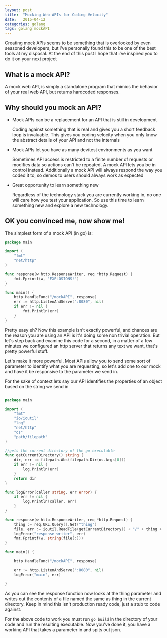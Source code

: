 ```yaml
---
layout: post
title:  "Mocking Web APIs for Coding Velocity"
date:   2015-04-12
categories: golang
tags: golang mockAPI
---
```


Creating mock APIs seems to be something that is overlooked by even seasoned developers, but i've personally found this to be
one of the best tools at my disposal.  At the end of this post I hope that i've inspired you to do it on your next project

## What is a mock API?

A mock web API, is simply a standalone program that mimics the behavior of your real web API, but returns hardcoded responses.

## Why should you mock an API?

* Mock APIs can be a replacement for an API that is still in development

    Coding against something that is real and gives you a short feedback loop is invaluable. This gives you coding velocity
    when you only know the abstract details of your API and not the internals
* Mock APIs let you have as many dev/test environments as you want

    Sometimes API access is restricted to a finite number of requests or modifies data so actions can't be repeated. A
    mock API lets you be in control instead.  Additionally a mock API will always respond the way you coded it to, so demos
    to users should always work as expected
* Great opportunity to learn something new

    Regardless of the technology stack you are currently working in, no one will care how you test your application. So
    use this time to learn something new and explore a new technology.

## OK you convinced me, now show me!

The simplest form of a mock API (in go) is:


```go
package main

import (
	"fmt"
	"net/http"
)

func response(w http.ResponseWriter, req *http.Request) {
	fmt.Fprintf(w, "EXPLOSIONS!")
}

func main() {
	http.HandleFunc("/mockAPI", response)
	err := http.ListenAndServe(":8080", nil)
	if err != nil {
		fmt.Println(err)
	}
}
```
 Pretty easy eh?  Now this example isn't exactly powerful, and chances are the reason you are using an API is it's doing
 some non trivial operation.  But let's step back and examine this code for a second, in a matter of a few minutes we configured
 an http server that returns any text we want, that's pretty powerful stuff.  

 Let's make it more powerful.  Most APIs allow you to send some sort of parameter to identify what you are requesting, so
 let's add one to our mock and have it be responsive to the parameter we send in.  

 For the sake of context lets say our API identifies the properties of an object based on the string we send in

```go

package main

import (
	"fmt"
	"io/ioutil"
	"log"
	"net/http"
	"os"
	"path/filepath"
)

//gets the current directory of the go executable
func getCurrentDirectory() string {
	dir, err := filepath.Abs(filepath.Dir(os.Args[0]))
	if err != nil {
		log.Println(err)
	}
	return dir
}

func logError(caller string, err error) {
	if err != nil {
		log.Println(caller, err)
	}
}

func response(w http.ResponseWriter, req *http.Request) {
	thing := req.URL.Query().Get("thing")
	file, err := ioutil.ReadFile(getCurrentDirectory() + "/" + thing + ".json")
	logError("response writer", err)
	fmt.Fprintf(w, string(file[:]))
}

func main() {

	http.HandleFunc("/mockAPI", response)

	err := http.ListenAndServe(":8080", nil)
	logError("main", err)

}
```

As you can see the response function now looks at the thing parameter and writes out the contents of a file named the same
as thing in the current directory.  Keep in mind this isn't production ready code, just a stub to code against.

For the above code to work you must run `go build` in the directory of your code and run the resulting executable.
Now you've done it, you have a working API that takes a parameter in and spits out json.
